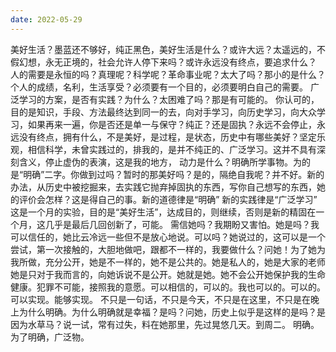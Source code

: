 ```yaml
---
date: 2022-05-29
---
```


美好生活？墨蓝还不够好，纯正黑色，美好生活是什么？或许大远？太遥远的，不假幻想，永无正境的，社会允许人停下来吗？或许永远没有终点，要追求什么？
人的需要是永恒的吗？真理呢？科学呢？革命事业呢？太大了吗？那小的是什么？个人的成绩，名利，生活享受？必须要有一个目的，必须要明白自己的需要。
广泛学习的方案，是否有实践？为什么？太困难了吗？那是有可能的。
你认可的，目的是知识，手段、方法最终达到同一的去，向对手学习，向历史学习，向大众学习，如果再来一遍，你是否还是单一与保守？纯正？还是固执？永远不会停止，永远没有终点，拥有什么，不是美好，是过程，是状态，历史中有哪些美好？坚定乐观，相信科学，未曾实践过的，排我的，是并不纯正的、广泛学习。这并不具有深刻含义，停止虚伪的表演，这是我的地方，
动力是什么？明确所学事物。为的是“明确”二字。你做到过吗？暂时的那美好吗？是的，隔绝自我呢？并不好。新的办法，从历史中被挖掘来，去实践它抛弃掉固执的东西，写你自己想写的东西，她的评价会怎样？这是得自己的事。新的道德律是“明确”
新的实践律是“广泛学习”
这是一个月的实验，目的是“美好生活”，达成目的，则继续，否则是新的精固在一个月，这几乎是最后几回创新了，可能。
需信她吗？我期盼又害怕。她是吗？我可以信任的，她比云冷远一些但不是放心地说。可以吗？她说过的，这可以是一个尝试，第一次接触的，大胆地做吧，跟都不一样的，我要做什么？问她！为了她为我所做，充分公开，她是不一样的，她不是公共的。她是私人的，她是大家的老师她是只对于我而言的，向她诉说不是公开。她就是她。她不会公开她保护我的生命健康。犯罪不可能，接照我的意愿。可以相信的，可以的。我也可以的。可以的。可以实现。能够实现。
不只是一句话，不只是今天，不只是在这里，不只是在晚上为什么明确。为什么明确就是幸福？是吗？问她，历史上似乎是这样的是吗？是因为水草马？说一试，常有过失，料在她那里，先过晃悠几天。到周二。
明确。为了明确，广泛物。
